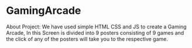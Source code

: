 ﻿# GamingArcade

About Project: 
We have used simple HTML CSS and JS to create a Gaming Arcade, In this Screen is divided into 9 posters consisting of 9 games and the click of any of the posters will take you to the respective game.

